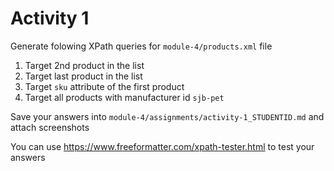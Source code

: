# Activity 1

Generate folowing XPath queries for `module-4/products.xml` file

1. Target 2nd product in the list
2. Target last product in the list
3. Target `sku` attribute of the first product
4. Target all products with manufacturer id `sjb-pet`

Save your answers into `module-4/assignments/activity-1_STUDENTID.md` and attach screenshots

You can use <https://www.freeformatter.com/xpath-tester.html> to test your answers

